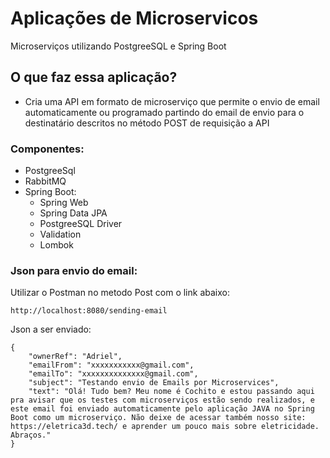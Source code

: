 # Aplicações de Microservicos
 Microserviços utilizando PostgreeSQL e Spring Boot

 ## O que faz essa aplicação?
 - Cria uma API em formato de microserviço  que permite o envio de email automaticamente ou programado partindo do email de envio para o destinatário descritos no método POST de requisição a API

 ### Componentes:
 - PostgreeSql
 - RabbitMQ 
 - Spring Boot:
   - Spring Web
   - Spring Data JPA
   - PostgreeSQL Driver
   - Validation
   - Lombok

### Json para envio do email:

Utilizar o Postman no metodo Post com o link abaixo:
```
http://localhost:8080/sending-email
```


Json a ser enviado:
```
{
    "ownerRef": "Adriel",
    "emailFrom": "xxxxxxxxxxx@gmail.com",
    "emailTo": "xxxxxxxxxxxxxx@gmail.com",
    "subject": "Testando envio de Emails por Microservices",
    "text": "Olá! Tudo bem? Meu nome é Cochito e estou passando aqui pra avisar que os testes com microserviços estão sendo realizados, e este email foi enviado automaticamente pelo aplicação JAVA no Spring Boot como um microserviço. Não deixe de acessar também nosso site: https://eletrica3d.tech/ e aprender um pouco mais sobre eletricidade. Abraços."
}
```
